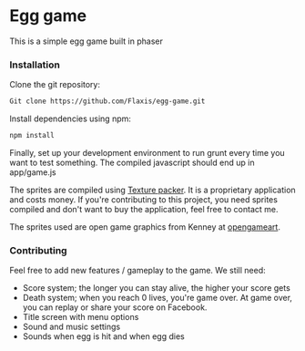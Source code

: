 # Egg game

This is a simple egg game built in phaser

### Installation
Clone the git repository:
```sh
Git clone https://github.com/Flaxis/egg-game.git
```
Install dependencies using npm:
```sh
npm install
```

Finally, set up your development environment to run grunt every time you want to test something. The compiled javascript should end up in app/game.js

The sprites are compiled using [Texture packer]. It is a proprietary application and costs money. If you're contributing to this project, you need sprites compiled and don't want to buy the application, feel free to contact me.

The sprites used are open game graphics from Kenney at [opengameart].

### Contributing

Feel free to add new features / gameplay to the game. We still need:

* Score system; the longer you can stay alive, the higher your score gets
* Death system; when you reach 0 lives, you're game over. At game over, you can replay or share your score on Facebook.
* Title screen with menu options
* Sound and music settings
* Sounds when egg is hit and when egg dies

[Texture packer]: <https://www.codeandweb.com/texturepacker>
[opengameart]: <http://opengameart.org/>